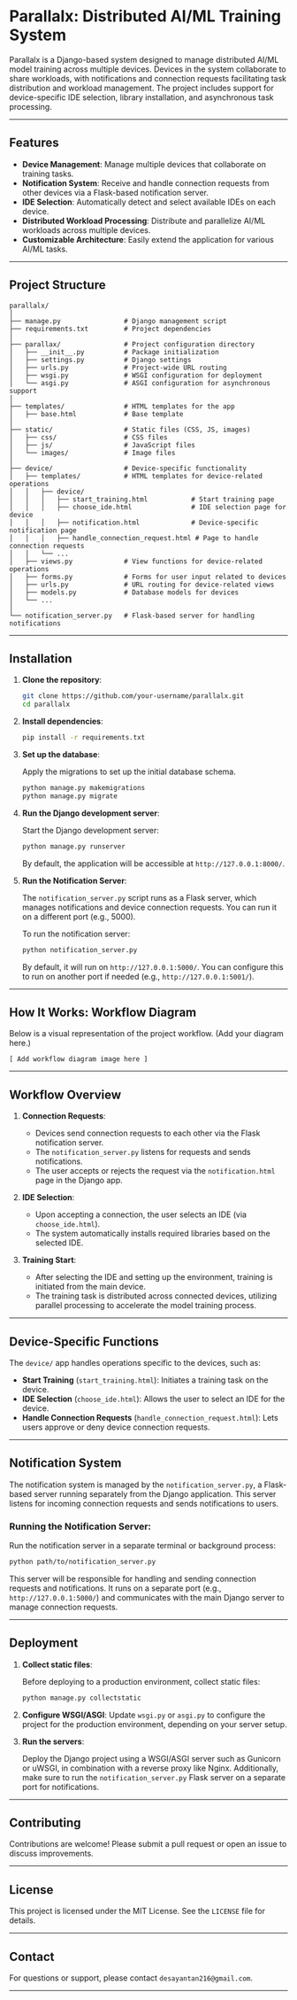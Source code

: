 

# Parallalx: Distributed AI/ML Training System

Parallalx is a Django-based system designed to manage distributed AI/ML model training across multiple devices. Devices in the system collaborate to share workloads, with notifications and connection requests facilitating task distribution and workload management. The project includes support for device-specific IDE selection, library installation, and asynchronous task processing.

---

## Features
- **Device Management**: Manage multiple devices that collaborate on training tasks.
- **Notification System**: Receive and handle connection requests from other devices via a Flask-based notification server.
- **IDE Selection**: Automatically detect and select available IDEs on each device.
- **Distributed Workload Processing**: Distribute and parallelize AI/ML workloads across multiple devices.
- **Customizable Architecture**: Easily extend the application for various AI/ML tasks.

---

## Project Structure

```
parallalx/
│
├── manage.py                # Django management script
├── requirements.txt         # Project dependencies
│
├── parallax/                # Project configuration directory
│   ├── __init__.py          # Package initialization
│   ├── settings.py          # Django settings
│   ├── urls.py              # Project-wide URL routing
│   ├── wsgi.py              # WSGI configuration for deployment
│   └── asgi.py              # ASGI configuration for asynchronous support
│
├── templates/               # HTML templates for the app
│   ├── base.html            # Base template
│   
├── static/                  # Static files (CSS, JS, images)
│   ├── css/                 # CSS files
│   ├── js/                  # JavaScript files
│   └── images/              # Image files
│
├── device/                  # Device-specific functionality
│   ├── templates/           # HTML templates for device-related operations
│   │   ├── device/
│   │   │   ├── start_training.html           # Start training page
│   │   │   ├── choose_ide.html               # IDE selection page for device
│   │   │   ├── notification.html             # Device-specific notification page
│   │   │   ├── handle_connection_request.html # Page to handle connection requests
│   │   └── ...
│   ├── views.py             # View functions for device-related operations
│   ├── forms.py             # Forms for user input related to devices
│   ├── urls.py              # URL routing for device-related views
│   ├── models.py            # Database models for devices
│   └── ...
│
└── notification_server.py   # Flask-based server for handling notifications
```

---

## Installation

1. **Clone the repository**:

   ```bash
   git clone https://github.com/your-username/parallalx.git
   cd parallalx
   ```

2. **Install dependencies**:

   ```bash
   pip install -r requirements.txt
   ```

3. **Set up the database**:

   Apply the migrations to set up the initial database schema.

   ```bash
   python manage.py makemigrations
   python manage.py migrate
   ```

4. **Run the Django development server**:

   Start the Django development server:

   ```bash
   python manage.py runserver
   ```

   By default, the application will be accessible at `http://127.0.0.1:8000/`.

5. **Run the Notification Server**:

   The `notification_server.py` script runs as a Flask server, which manages notifications and device connection requests. You can run it on a different port (e.g., 5000).

   To run the notification server:

   ```bash
   python notification_server.py
   ```

   By default, it will run on `http://127.0.0.1:5000/`. You can configure this to run on another port if needed (e.g., `http://127.0.0.1:5001/`).

---

## How It Works: Workflow Diagram

Below is a visual representation of the project workflow. (Add your diagram here.)

```
[ Add workflow diagram image here ]
```

---

## Workflow Overview

1. **Connection Requests**:
   - Devices send connection requests to each other via the Flask notification server.
   - The `notification_server.py` listens for requests and sends notifications.
   - The user accepts or rejects the request via the `notification.html` page in the Django app.

2. **IDE Selection**:
   - Upon accepting a connection, the user selects an IDE (via `choose_ide.html`).
   - The system automatically installs required libraries based on the selected IDE.

3. **Training Start**:
   - After selecting the IDE and setting up the environment, training is initiated from the main device.
   - The training task is distributed across connected devices, utilizing parallel processing to accelerate the model training process.

---

## Device-Specific Functions

The `device/` app handles operations specific to the devices, such as:

- **Start Training** (`start_training.html`): Initiates a training task on the device.
- **IDE Selection** (`choose_ide.html`): Allows the user to select an IDE for the device.
- **Handle Connection Requests** (`handle_connection_request.html`): Lets users approve or deny device connection requests.

---

## Notification System

The notification system is managed by the `notification_server.py`, a Flask-based server running separately from the Django application. This server listens for incoming connection requests and sends notifications to users.

### Running the Notification Server:

Run the notification server in a separate terminal or background process:

```bash
python path/to/notification_server.py
```

This server will be responsible for handling and sending connection requests and notifications. It runs on a separate port (e.g., `http://127.0.0.1:5000/`) and communicates with the main Django server to manage connection requests.

---

## Deployment

1. **Collect static files**:
   
   Before deploying to a production environment, collect static files:

   ```bash
   python manage.py collectstatic
   ```

2. **Configure WSGI/ASGI**:
   Update `wsgi.py` or `asgi.py` to configure the project for the production environment, depending on your server setup.

3. **Run the servers**:
   
   Deploy the Django project using a WSGI/ASGI server such as Gunicorn or uWSGI, in combination with a reverse proxy like Nginx. Additionally, make sure to run the `notification_server.py` Flask server on a separate port for notifications.

---

## Contributing

Contributions are welcome! Please submit a pull request or open an issue to discuss improvements.

---

## License

This project is licensed under the MIT License. See the `LICENSE` file for details.

---

## Contact

For questions or support, please contact `desayantan216@gmail.com`.

---

